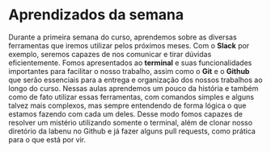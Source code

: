 # Aprendizados da semana

Durante a primeira semana do curso, aprendemos sobre as diversas ferramentas que iremos utilizar pelos próximos meses. Com o **Slack** por exemplo, seremos capazes de nos comunicar e tirar dúvidas eficientemente. Fomos apresentados ao **terminal** e suas funcionalidades importantes para facilitar o nosso trabalho, assim como o **Git** e o **Github** que serão essenciais para a entrega e organização dos nossos trabalhos ao longo do curso. Nessas aulas aprendemos um pouco da história e também como de fato utilizar essas ferramentas, com comandos simples e alguns talvez mais complexos, mas sempre entendendo de forma lógica o que estamos fazendo com cada um deles. Desse modo fomos capazes de resolver um mistério utilizando somente o terminal, além de clonar nosso diretório da labenu no Github e já fazer alguns pull requests, como prática para o que está por vir.